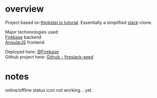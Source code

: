 # overview
Project based on [thinkster.io tutorial](https://thinkster.io/angularfire-slack-tutorial). Essentially a simplified [slack](https://slack.com/)-clone.

Major techonologies used:<br>
[Firebase](https://www.firebase.com/) backend<br>
[AngularJS](https://angularjs.org/) frontend<br>

Deployed here: [@Firebase](https://thinksterfirebasetut.firebaseapp.com) <br>
Github project here: [Github - fireslack-seed]()

# notes

online/offline status icon not working... yet.

